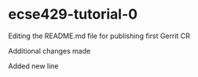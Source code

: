 # ecse429-tutorial-0

Editing the README.md file for publishing first Gerrit CR

Additional changes made

Added new line


